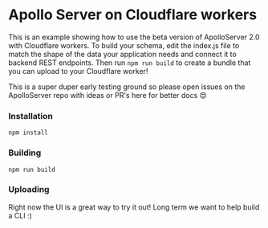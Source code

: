 # Apollo Server on Cloudflare workers

This is an example showing how to use the beta version of ApolloServer 2.0 with Cloudflare workers. To build your schema, edit the index.js file to match the shape of the data your application needs and connect it to backend REST endpoints. Then run `npm run build` to create a bundle that you can upload to your Cloudflare worker!

This is a super duper early testing ground so please open issues on the ApolloServer repo with ideas or PR's here for better docs 😍

### Installation

`npm install`

### Building

`npm run build`

### Uploading

Right now the UI is a great way to try it out! Long term we want to help build a CLI :)
